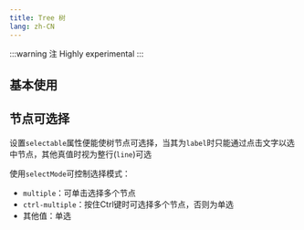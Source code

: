 ```yaml
---
title: Tree 树
lang: zh-CN
---
```


:::warning 注
Highly experimental
:::

## 基本使用

<!-- @Code:basicUsage -->

## 节点可选择

设置`selectable`属性便能使树节点可选择，当其为`label`时只能通过点击文字以选中节点，其他真值时视为整行(`line`)可选

使用`selectMode`可控制选择模式：
- `multiple`：可单击选择多个节点
- `ctrl-multiple`：按住Ctrl键时可选择多个节点，否则为单选
- 其他值：单选

<!-- @Code:selectable -->